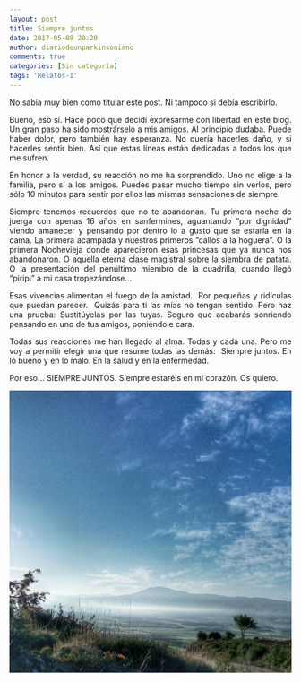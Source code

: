 ```yaml
---
layout: post
title: Siempre juntos
date: 2017-05-09 20:20
author: diariodeunparkinsoniano
comments: true
categories: [Sin categoría]
tags: 'Relatos-I'
---
```

<p style="text-align:justify;">No sabía muy bien como titular este post. Ni tampoco si debía escribirlo.</p>
<p style="text-align:justify;">Bueno, eso sí. Hace poco que decidí expresarme con libertad en este blog. Un gran paso ha sido mostrárselo a mis amigos. Al principio dudaba. Puede haber dolor, pero también hay esperanza. No quería hacerles daño, y si hacerles sentir bien. Así que estas líneas están dedicadas a todos los que me sufren.</p>
<p style="text-align:justify;">En honor a la verdad, su reacción no me ha sorprendido. Uno no elige a la familia, pero sí a los amigos. Puedes pasar mucho tiempo sin verlos, pero sólo 10 minutos para sentir por ellos las mismas sensaciones de siempre.</p>
<p style="text-align:justify;">Siempre tenemos recuerdos que no te abandonan. Tu primera noche de juerga con apenas 16 años en sanfermines, aguantando “por dignidad” viendo amanecer y pensando por dentro lo a gusto que se estaría en la cama. La primera acampada y nuestros primeros “callos a la hoguera”. O la primera Nochevieja donde aparecieron esas princesas que ya nunca nos abandonaron. O aquella eterna clase magistral sobre la siembra de patata. O la presentación del penúltimo miembro de la cuadrilla, cuando llegó “piripi” a mi casa tropezándose…</p>
<p style="text-align:justify;">Esas vivencias alimentan el fuego de la amistad.  Por pequeñas y ridículas que puedan parecer.  Quizás para ti las mías no tengan sentido. Pero haz una prueba: Sustitúyelas por las tuyas. Seguro que acabarás sonriendo pensando en uno de tus amigos, poniéndole cara.</p>
<p style="text-align:justify;">Todas sus reacciones me han llegado al alma. Todas y cada una. Pero me voy a permitir elegir una que resume todas las demás:  Siempre juntos. En lo bueno y en lo malo. En la salud y en la enfermedad.</p>
<p style="text-align:justify;">Por eso… SIEMPRE JUNTOS. Siempre estaréis en mi corazón. Os quiero.</p>
<img class="img-fluid"  src="/assets/images/2017/05/img_20170417_084220_5351015.jpg" alt="Siempre juntos" />
